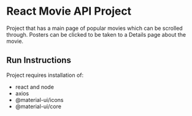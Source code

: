 # React Movie API Project

Project that has a main page of popular movies which can be scrolled through. Posters can be clicked to be taken to a Details page about the movie. 

## Run Instructions

Project requires installation of:

- react and node 
- axios
- @material-ui/icons
- @material-ui/core

